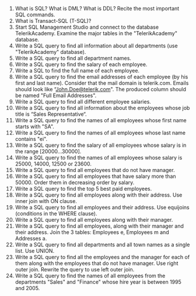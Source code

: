 1.	What is SQL? What is DML? What is DDL? Recite the most important SQL commands.
2.	What is Transact-SQL (T-SQL)?
3.	Start SQL Management Studio and connect to the database TelerikAcademy. Examine the major tables in the "TelerikAcademy" database.
4.	Write a SQL query to find all information about all departments (use "TelerikAcademy" database).
5.	Write a SQL query to find all department names.
6.	Write a SQL query to find the salary of each employee.
7.	Write a SQL to find the full name of each employee.
8.	Write a SQL query to find the email addresses of each employee (by his first and last name). Consider that the mail domain is telerik.com. Emails should look like “John.Doe@telerik.com". The produced column should be named "Full Email Addresses".
9.	Write a SQL query to find all different employee salaries.
10.	Write a SQL query to find all information about the employees whose job title is “Sales Representative“.
11.	Write a SQL query to find the names of all employees whose first name starts with "SA".
12.	Write a SQL query to find the names of all employees whose last name contains "ei".
13.	Write a SQL query to find the salary of all employees whose salary is in the range [20000…30000].
14.	Write a SQL query to find the names of all employees whose salary is 25000, 14000, 12500 or 23600.
15.	Write a SQL query to find all employees that do not have manager.
16.	Write a SQL query to find all employees that have salary more than 50000. Order them in decreasing order by salary.
17.	Write a SQL query to find the top 5 best paid employees.
18.	Write a SQL query to find all employees along with their address. Use inner join with ON clause.
19.	Write a SQL query to find all employees and their address. Use equijoins (conditions in the WHERE clause).
20.	Write a SQL query to find all employees along with their manager.
21.	Write a SQL query to find all employees, along with their manager and their address. Join the 3 tables: Employees e, Employees m and Addresses a.
22.	Write a SQL query to find all departments and all town names as a single list. Use UNION.
23.	Write a SQL query to find all the employees and the manager for each of them along with the employees that do not have manager. Use right outer join. Rewrite the query to use left outer join.
24.	Write a SQL query to find the names of all employees from the departments "Sales" and "Finance" whose hire year is between 1995 and 2005.

